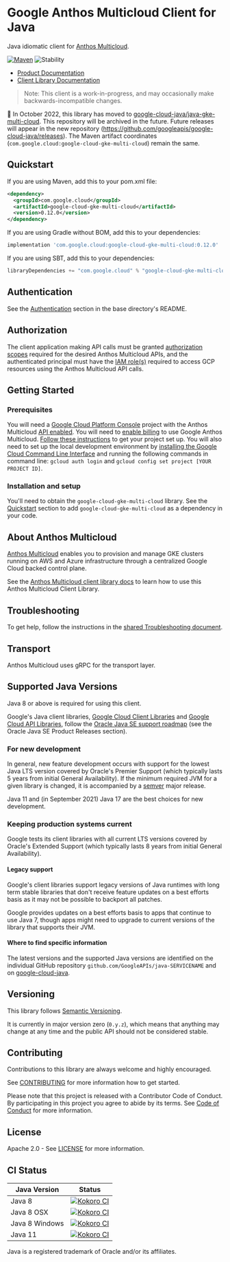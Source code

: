 # Google Anthos Multicloud Client for Java

Java idiomatic client for [Anthos Multicloud][product-docs].

[![Maven][maven-version-image]][maven-version-link]
![Stability][stability-image]

- [Product Documentation][product-docs]
- [Client Library Documentation][javadocs]

> Note: This client is a work-in-progress, and may occasionally
> make backwards-incompatible changes.


:bus: In October 2022, this library has moved to
[google-cloud-java/java-gke-multi-cloud](
https://github.com/googleapis/google-cloud-java/tree/main/java-gke-multi-cloud).
This repository will be archived in the future.
Future releases will appear in the new repository (https://github.com/googleapis/google-cloud-java/releases).
The Maven artifact coordinates (`com.google.cloud:google-cloud-gke-multi-cloud`) remain the same.

## Quickstart


If you are using Maven, add this to your pom.xml file:
<!-- {x-version-update-start:google-cloud-gke-multi-cloud:released} -->


```xml
<dependency>
  <groupId>com.google.cloud</groupId>
  <artifactId>google-cloud-gke-multi-cloud</artifactId>
  <version>0.12.0</version>
</dependency>
```

If you are using Gradle without BOM, add this to your dependencies:

```Groovy
implementation 'com.google.cloud:google-cloud-gke-multi-cloud:0.12.0'
```

If you are using SBT, add this to your dependencies:

```Scala
libraryDependencies += "com.google.cloud" % "google-cloud-gke-multi-cloud" % "0.12.0"
```
<!-- {x-version-update-end} -->

## Authentication

See the [Authentication][authentication] section in the base directory's README.

## Authorization

The client application making API calls must be granted [authorization scopes][auth-scopes] required for the desired Anthos Multicloud APIs, and the authenticated principal must have the [IAM role(s)][predefined-iam-roles] required to access GCP resources using the Anthos Multicloud API calls.

## Getting Started

### Prerequisites

You will need a [Google Cloud Platform Console][developer-console] project with the Anthos Multicloud [API enabled][enable-api].
You will need to [enable billing][enable-billing] to use Google Anthos Multicloud.
[Follow these instructions][create-project] to get your project set up. You will also need to set up the local development environment by
[installing the Google Cloud Command Line Interface][cloud-cli] and running the following commands in command line:
`gcloud auth login` and `gcloud config set project [YOUR PROJECT ID]`.

### Installation and setup

You'll need to obtain the `google-cloud-gke-multi-cloud` library.  See the [Quickstart](#quickstart) section
to add `google-cloud-gke-multi-cloud` as a dependency in your code.

## About Anthos Multicloud


[Anthos Multicloud][product-docs] enables you to provision and manage GKE clusters running on AWS and Azure infrastructure through a centralized Google Cloud backed control plane.

See the [Anthos Multicloud client library docs][javadocs] to learn how to
use this Anthos Multicloud Client Library.






## Troubleshooting

To get help, follow the instructions in the [shared Troubleshooting document][troubleshooting].

## Transport

Anthos Multicloud uses gRPC for the transport layer.

## Supported Java Versions

Java 8 or above is required for using this client.

Google's Java client libraries,
[Google Cloud Client Libraries][cloudlibs]
and
[Google Cloud API Libraries][apilibs],
follow the
[Oracle Java SE support roadmap][oracle]
(see the Oracle Java SE Product Releases section).

### For new development

In general, new feature development occurs with support for the lowest Java
LTS version covered by  Oracle's Premier Support (which typically lasts 5 years
from initial General Availability). If the minimum required JVM for a given
library is changed, it is accompanied by a [semver][semver] major release.

Java 11 and (in September 2021) Java 17 are the best choices for new
development.

### Keeping production systems current

Google tests its client libraries with all current LTS versions covered by
Oracle's Extended Support (which typically lasts 8 years from initial
General Availability).

#### Legacy support

Google's client libraries support legacy versions of Java runtimes with long
term stable libraries that don't receive feature updates on a best efforts basis
as it may not be possible to backport all patches.

Google provides updates on a best efforts basis to apps that continue to use
Java 7, though apps might need to upgrade to current versions of the library
that supports their JVM.

#### Where to find specific information

The latest versions and the supported Java versions are identified on
the individual GitHub repository `github.com/GoogleAPIs/java-SERVICENAME`
and on [google-cloud-java][g-c-j].

## Versioning


This library follows [Semantic Versioning](http://semver.org/).


It is currently in major version zero (``0.y.z``), which means that anything may change at any time
and the public API should not be considered stable.


## Contributing


Contributions to this library are always welcome and highly encouraged.

See [CONTRIBUTING][contributing] for more information how to get started.

Please note that this project is released with a Contributor Code of Conduct. By participating in
this project you agree to abide by its terms. See [Code of Conduct][code-of-conduct] for more
information.


## License

Apache 2.0 - See [LICENSE][license] for more information.

## CI Status

Java Version | Status
------------ | ------
Java 8 | [![Kokoro CI][kokoro-badge-image-2]][kokoro-badge-link-2]
Java 8 OSX | [![Kokoro CI][kokoro-badge-image-3]][kokoro-badge-link-3]
Java 8 Windows | [![Kokoro CI][kokoro-badge-image-4]][kokoro-badge-link-4]
Java 11 | [![Kokoro CI][kokoro-badge-image-5]][kokoro-badge-link-5]

Java is a registered trademark of Oracle and/or its affiliates.

[product-docs]: https://cloud.google.com/anthos
[javadocs]: https://cloud.google.com/java/docs/reference/google-cloud-gke-multi-cloud/latest/overview
[kokoro-badge-image-1]: http://storage.googleapis.com/cloud-devrel-public/java/badges/java-gke-multi-cloud/java7.svg
[kokoro-badge-link-1]: http://storage.googleapis.com/cloud-devrel-public/java/badges/java-gke-multi-cloud/java7.html
[kokoro-badge-image-2]: http://storage.googleapis.com/cloud-devrel-public/java/badges/java-gke-multi-cloud/java8.svg
[kokoro-badge-link-2]: http://storage.googleapis.com/cloud-devrel-public/java/badges/java-gke-multi-cloud/java8.html
[kokoro-badge-image-3]: http://storage.googleapis.com/cloud-devrel-public/java/badges/java-gke-multi-cloud/java8-osx.svg
[kokoro-badge-link-3]: http://storage.googleapis.com/cloud-devrel-public/java/badges/java-gke-multi-cloud/java8-osx.html
[kokoro-badge-image-4]: http://storage.googleapis.com/cloud-devrel-public/java/badges/java-gke-multi-cloud/java8-win.svg
[kokoro-badge-link-4]: http://storage.googleapis.com/cloud-devrel-public/java/badges/java-gke-multi-cloud/java8-win.html
[kokoro-badge-image-5]: http://storage.googleapis.com/cloud-devrel-public/java/badges/java-gke-multi-cloud/java11.svg
[kokoro-badge-link-5]: http://storage.googleapis.com/cloud-devrel-public/java/badges/java-gke-multi-cloud/java11.html
[stability-image]: https://img.shields.io/badge/stability-preview-yellow
[maven-version-image]: https://img.shields.io/maven-central/v/com.google.cloud/google-cloud-gke-multi-cloud.svg
[maven-version-link]: https://central.sonatype.com/artifact/com.google.cloud/google-cloud-gke-multi-cloud/0.12.0
[authentication]: https://github.com/googleapis/google-cloud-java#authentication
[auth-scopes]: https://developers.google.com/identity/protocols/oauth2/scopes
[predefined-iam-roles]: https://cloud.google.com/iam/docs/understanding-roles#predefined_roles
[iam-policy]: https://cloud.google.com/iam/docs/overview#cloud-iam-policy
[developer-console]: https://console.developers.google.com/
[create-project]: https://cloud.google.com/resource-manager/docs/creating-managing-projects
[cloud-cli]: https://cloud.google.com/cli
[troubleshooting]: https://github.com/googleapis/google-cloud-common/blob/main/troubleshooting/readme.md#troubleshooting
[contributing]: https://github.com/googleapis/java-gke-multi-cloud/blob/main/CONTRIBUTING.md
[code-of-conduct]: https://github.com/googleapis/java-gke-multi-cloud/blob/main/CODE_OF_CONDUCT.md#contributor-code-of-conduct
[license]: https://github.com/googleapis/java-gke-multi-cloud/blob/main/LICENSE
[enable-billing]: https://cloud.google.com/apis/docs/getting-started#enabling_billing
[enable-api]: https://console.cloud.google.com/flows/enableapi?apiid=gkemulticloud.googleapis.com
[libraries-bom]: https://github.com/GoogleCloudPlatform/cloud-opensource-java/wiki/The-Google-Cloud-Platform-Libraries-BOM
[shell_img]: https://gstatic.com/cloudssh/images/open-btn.png

[semver]: https://semver.org/
[cloudlibs]: https://cloud.google.com/apis/docs/client-libraries-explained
[apilibs]: https://cloud.google.com/apis/docs/client-libraries-explained#google_api_client_libraries
[oracle]: https://www.oracle.com/java/technologies/java-se-support-roadmap.html
[g-c-j]: http://github.com/googleapis/google-cloud-java
